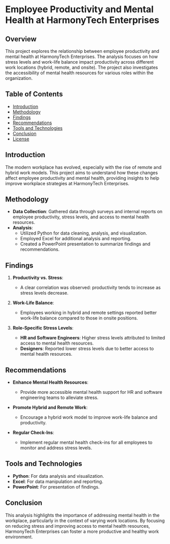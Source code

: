 # Employee Productivity and Mental Health at HarmonyTech Enterprises

## Overview

This project explores the relationship between employee productivity and mental health at HarmonyTech Enterprises. The analysis focuses on how stress levels and work-life balance impact productivity across different work locations (hybrid, remote, and onsite). The project also investigates the accessibility of mental health resources for various roles within the organization.

## Table of Contents

- [Introduction](#introduction)
- [Methodology](#methodology)
- [Findings](#findings)
- [Recommendations](#recommendations)
- [Tools and Technologies](#tools-and-technologies)
- [Conclusion](#conclusion)
- [License](#license)

## Introduction

The modern workplace has evolved, especially with the rise of remote and hybrid work models. This project aims to understand how these changes affect employee productivity and mental health, providing insights to help improve workplace strategies at HarmonyTech Enterprises.

## Methodology

- **Data Collection**: Gathered data through surveys and internal reports on employee productivity, stress levels, and access to mental health resources.
- **Analysis**: 
  - Utilized Python for data cleaning, analysis, and visualization.
  - Employed Excel for additional analysis and reporting.
  - Created a PowerPoint presentation to summarize findings and recommendations.

## Findings

1. **Productivity vs. Stress**: 
   - A clear correlation was observed: productivity tends to increase as stress levels decrease.
   
2. **Work-Life Balance**: 
   - Employees working in hybrid and remote settings reported better work-life balance compared to those in onsite positions.
   
3. **Role-Specific Stress Levels**:
   - **HR and Software Engineers**: Higher stress levels attributed to limited access to mental health resources.
   - **Designers**: Reported lower stress levels due to better access to mental health resources.

## Recommendations

- **Enhance Mental Health Resources**: 
  - Provide more accessible mental health support for HR and software engineering teams to alleviate stress.
  
- **Promote Hybrid and Remote Work**: 
  - Encourage a hybrid work model to improve work-life balance and productivity.
  
- **Regular Check-Ins**: 
  - Implement regular mental health check-ins for all employees to monitor and address stress levels.

## Tools and Technologies

- **Python**: For data analysis and visualization.
- **Excel**: For data manipulation and reporting.
- **PowerPoint**: For presentation of findings.

## Conclusion

This analysis highlights the importance of addressing mental health in the workplace, particularly in the context of varying work locations. By focusing on reducing stress and improving access to mental health resources, HarmonyTech Enterprises can foster a more productive and healthy work environment.



